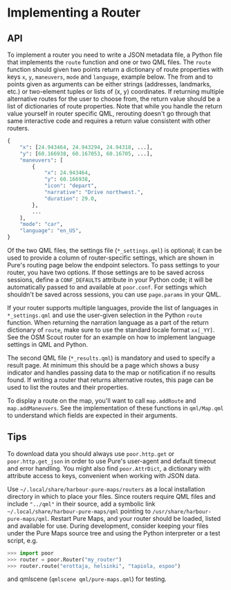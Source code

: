 Implementing a Router
=====================

## API

To implement a router you need to write a JSON metadata file, a Python
file that implements the `route` function and one or two QML files. The
`route` function should given two points return a dictionary of route
properties with keys `x`, `y`, `maneuvers`, `mode` and `language`,
example below. The from and to points given as arguments can be either
strings (addresses, landmarks, etc.) or two-element tuples or lists of
(x, y) coordinates. If returning multiple alternative routes for the
user to choose from, the return value should be a list of dictionaries
of route properties. Note that while you handle the return value
yourself in router specific QML, rerouting doesn't go through that same
interactive code and requires a return value consistent with other
routers.

```python
{
    "x": [24.943464, 24.943294, 24.94318, ...],
    "y": [60.166938, 60.167053, 60.16705, ...],
    "maneuvers": [
        {
            "x": 24.943464,
            "y": 60.166938,
            "icon": "depart",
            "narrative": "Drive northwest.",
            "duration": 29.0,
        },
        ...
    ],
    "mode": "car",
    "language": "en_US",
}
```

Of the two QML files, the settings file (`*_settings.qml`) is optional;
it can be used to provide a column of router-specific settings, which
are shown in Pure's routing page below the endpoint selectors. To pass
settings to your router, you have two options. If those settings are to
be saved across sessions, define a `CONF_DEFAULTS` attribute in your
Python code; it will be automatically passed to and available at
`poor.conf`. For settings which shouldn't be saved across sessions, you
can use `page.params` in your QML.

If your router supports multiple languages, provide the list of
languages in `*_settings.qml` and use the user-given selection in the
Python `route` function. When returning the narration language as a part
of the return dictionary of `route`, make sure to use the standard
locale format `xx[_YY]`. See the OSM Scout router for an example on how
to implement language settings in QML and Python.

The second QML file (`*_results.qml`) is mandatory and used to specify a
result page. At minimum this should be a page which shows a busy
indicator and handles passing data to the map or notification if no
results found. If writing a router that returns alternative routes, this
page can be used to list the routes and their properties.

To display a route on the map, you'll want to call `map.addRoute` and
`map.addManeuvers`. See the implementation of these functions in
`qml/Map.qml` to understand which fields are expected in their
arguments.

## Tips

To download data you should always use `poor.http.get` or
`poor.http.get_json` in order to use Pure's user-agent and default
timeout and error handling. You might also find `poor.AttrDict`, a
dictionary with attribute access to keys, convenient when working with
JSON data.

Use `~/.local/share/harbour-pure-maps/routers` as a local installation
directory in which to place your files. Since routers require QML files
and include `"../qml"` in their source, add a symbolic link
`~/.local/share/harbour-pure-maps/qml` pointing to
`/usr/share/harbour-pure-maps/qml`. Restart Pure Maps, and your router
should be loaded, listed and available for use. During development,
consider keeping your files under the Pure Maps source tree and using
the Python interpreter or a test script, e.g.

```python
>>> import poor
>>> router = poor.Router("my_router")
>>> router.route("erottaja, helsinki", "tapiola, espoo")
```

and qmlscene (`qmlscene qml/pure-maps.qml`) for testing.
